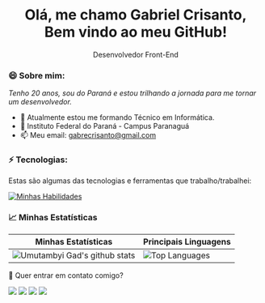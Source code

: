 <h1 align='center'>
  Olá, me chamo Gabriel Crisanto,
  <br/>
  Bem vindo ao meu GitHub!
</h1>

<p align='center'>
  Desenvolvedor Front-End
</p>

### 😄 Sobre mim:

<p>
  <em>
    Tenho 20 anos, sou do Paraná e estou trilhando a jornada para me tornar um desenvolvedor.
  </em>
</p>

- 🚀 Atualmente estou me formando Técnico em Informática.
- 🏫 Instituto Federal do Paraná - Campus Paranaguá
- 📫 Meu email: gabrecrisanto@gmail.com

### ⚡ Tecnologias:

Estas são algumas das tecnologias e ferramentas que trabalho/trabalhei:

[![Minhas Habilidades](https://skillicons.dev/icons?i=html,css,js,react,sass,figma,c,java,flutter
)](https://skillicons.dev)

### 📈 Minhas Estatísticas

| Minhas Estatísticas                                                                                                                                                            | Principais Linguagens                                                                                                                                                                     |
| ------------------------------------------------------------------------------------------------------------------------------------------------------------------------ | ---------------------------------------------------------------------------------------------------------------------------------------------------------------------------------- |
| ![Umutambyi Gad's github stats](https://github-readme-stats.vercel.app/api?username=GabeCris&show_icons=true&hide_border=true&count_private=true&theme=dracula) | ![Top Languages](https://github-readme-stats.vercel.app/api/top-langs/?username=GabeCris&langs_count=10&count_private=true&hide_border=true&theme=dracula&layout=compact) |

💬 Quer entrar em contato comigo?

<div>
  <a href="https://www.linkedin.com/in/gabriel-crisanto" target="_blank"><img src="https://img.shields.io/badge/-LinkedIn-%230077B5?style=for-the-badge&logo=linkedin&logoColor=white" target="_blank"></a>
  <a href="https://api.whatsapp.com/send/?phone=%2B5541984818428&text&app_absent=0" target="_blank"><img src="https://img.shields.io/badge/WhatsApp-25D366?style=for-the-badge&logo=whatsapp&logoColor=white" target="_blank"></a>
  <a href = "mailto:gabrecrisanto@gmail.com"><img src="https://img.shields.io/badge/-Gmail-%23333?style=for-the-badge&logo=gmail&logoColor=white" target="_blank"></a>
  <a href="https://www.instagram.com/gabecris_/" target="_blank"><img src="https://img.shields.io/badge/-Instagram-%23E4405F?style=for-the-badge&logo=instagram&logoColor=white" target="_blank"></a>
</div>
<br>
